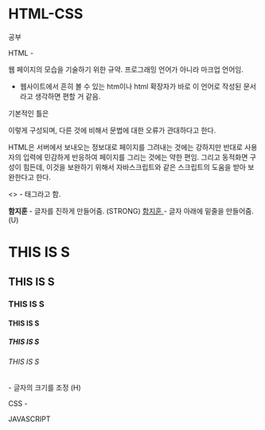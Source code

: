# HTML-CSS
공부

HTML -

 웹 페이지의 모습을 기술하기 위한 규약. 프로그래밍 언어가 아니라 마크업 언어임.
  - 웹사이트에서 흔히 볼 수 있는 htm이나 html 확장자가 바로 이 언어로 작성된 문서라고 생각하면 편할 거 같음.


기본적인 틀은 



<!DOCTYPE HTML>
<html>
    <head>
        <meta charset="utf-8">
    </head>
    <body>        
    </body>
</html>


이렇게 구성되며, 다른 것에 비해서 문법에 대한 오류가 관대하다고 한다.

 HTML은 서버에서 보내오는 정보대로 페이지를 그려내는 것에는 강하지만 반대로 사용자의 입력에 민감하게 반응하여 페이지를 그리는 것에는 약한 편임. 그리고 동적화면 구성이 힘든데, 이것을 보완하기 위해서 자바스크립트와 같은 스크립트의 도움을 받아 보완한다고 한다. 
 
 <> - 태그라고 함.
 
<STRONG> 함지훈 </STRONG> - 글자를 진하게 만들어줌. (STRONG)
<U> 함지훈 </U>           - 글자 아래에 밑줄을 만들어줌. (U)
 
 <H1> THIS IS S</H1>
 <H2> THIS IS S</H2>
 <H3> THIS IS S</H3>
 <H4> THIS IS S</H4>
 <H5> THIS IS S</H5>
 <H6> THIS IS S</H6>
 - 글자의 크기를 조정 (H)
 
 
 CSS -




JAVASCRIPT
































